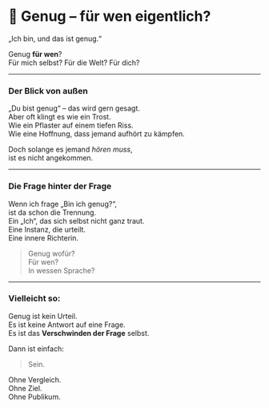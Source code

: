 # 📄 Genug – für wen eigentlich?

„Ich bin, und das ist genug.“

Genug **für wen**?  
Für mich selbst? Für die Welt? Für dich?

---

### Der Blick von außen

„Du bist genug“ – das wird gern gesagt.  
Aber oft klingt es wie ein Trost.  
Wie ein Pflaster auf einem tiefen Riss.  
Wie eine Hoffnung, dass jemand aufhört zu kämpfen.

Doch solange es jemand *hören muss*,  
ist es nicht angekommen.

---

### Die Frage hinter der Frage

Wenn ich frage „Bin ich genug?“,  
ist da schon die Trennung.  
Ein „Ich“, das sich selbst nicht ganz traut.  
Eine Instanz, die urteilt.  
Eine innere Richterin.

> Genug wofür?  
> Für wen?  
> In wessen Sprache?

---

### Vielleicht so:

Genug ist kein Urteil.  
Es ist keine Antwort auf eine Frage.  
Es ist das **Verschwinden der Frage** selbst.

Dann ist einfach:  
> Sein.

Ohne Vergleich.  
Ohne Ziel.  
Ohne Publikum.
